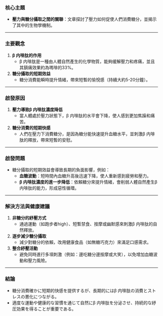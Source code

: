 ### 核心主題  
- **壓力與糖分攝取之間的關聯**：文章探討了壓力如何促使人們消費糖分，並揭示了其中的生物學機制。  

---

### 主要觀念  
1. **β 内啡肽的作用**  
   - β 内啡肽是一種由人體自然產生的化學物質，能夠缓解壓力和疼痛，並且其鎮痛效果約為嗎啡的33%。  
2. **糖分攝取的短期效益**  
   - 糖分消費能瞬時提升情緒，帶來短暫的愉悅感（持續大約5-20分鐘）。  

---

### 啟發原因  
1. **壓力導致β 内啡肽濃度降低**  
   - 當人體處於壓力狀態下，β 内啡肽的水平會下降，使人感到更加焦躁和痛苦。  
2. **糖分消費的短期快感**  
   - 人們在壓力下消費糖分，是因為糖分能快速提升血糖水平，並刺激β 内啡肽的釋放，帶來短暫的安慰。  

---

### 啟發問題  
- 糖分攝取的短期效益會導致長期的負面影響，例如：  
  - **血糖波動**：短時間內血糖升高後迅速下降，使人重新感到疲勞和壓力。  
  - **β 内啡肽濃度的進一步降低**：依賴糖分來提升情緒，會削弱人體自然產生β 内啡肽的能力，形成惡性循環。  

---

### 解決方法與健康建議  
1. **非糖分的紓壓方式**  
   - 通過運動（如跑步者high）、短暫禁食、按摩或幽默感來刺激β 内啡肽的自然釋放。  
2. **逐步減少糖分攝取**  
   - 減少對糖分的依賴，改用健康食品（如無糖巧克力）來滿足口感需求。  
3. **整合紓壓活動**  
   - 避免同時進行多項刺激（例如：邊吃糖分邊按摩或大笑），以免增加血糖波動和壓力風險。  

---

### 結論  
- 糖分消費確かに短期的快感を提供するが、長期的にはβ 内啡肽の消費とストレスの悪化につながる。  
- 適度な運動や健康的な習慣を通じて自然にβ 内啡肽を分泌させ、持続的な紓圧効果を得ることが重要である。